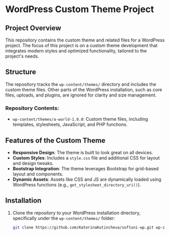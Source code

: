 # WordPress Custom Theme Project

## Project Overview
This repository contains the custom theme and related files for a WordPress project. The focus of this project is on a custom theme development that integrates modern styles and optimized functionality, tailored to the project's needs.

## Structure
The repository tracks the `wp-content/themes/` directory and includes the custom theme files. Other parts of the WordPress installation, such as core files, uploads, and plugins, are ignored for clarity and size management.

### Repository Contents:
- `wp-content/themes/a-world-1.0.0`: Custom theme files, including templates, stylesheets, JavaScript, and PHP functions.

## Features of the Custom Theme
- **Responsive Design**: The theme is built to look great on all devices.
- **Custom Styles**: Includes a `style.css` file and additional CSS for layout and design tweaks.
- **Bootstrap Integration**: The theme leverages Bootstrap for grid-based layout and components.
- **Dynamic Assets**: Assets like CSS and JS are dynamically loaded using WordPress functions (e.g., `get_stylesheet_directory_uri()`).

## Installation
1. Clone the repository to your WordPress installation directory, specifically under the `wp-content/themes/` folder:
   ```bash
   git clone https://github.com/KaterinaKutincheva/softuni-wp.git wp-content/themes/a-world-1.0.0
